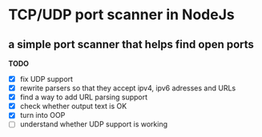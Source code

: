 # TCP/UDP port scanner in NodeJs

## a simple port scanner that helps find open ports

<b>TODO</b>
- [x] fix UDP support
- [x] rewrite parsers so that they accept ipv4, ipv6 adresses and URLs
- [x] find a way to add URL parsing support
- [x] check whether output text is OK
- [x] turn into OOP
- [ ] understand whether UDP support is working
